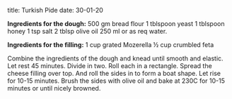title: Turkish Pide
date: 30-01-20

**Ingredients for the dough:**
500 gm bread flour
1 tblspoon yeast
1 tblspoon honey
1 tsp salt
2 tblsp olive oil
250 ml or as req water.

**Ingredients for the filling:**
1 cup grated Mozerella
½ cup crumbled feta 

Combine the ingredients of the dough and knead until smooth and elastic. Let rest 45 minutes. Divide in two. Roll each in a rectangle. Spread the cheese filling over top. And roll the sides in to form a boat shape. Let rise for 10-15 minutes. Brush the sides with olive oil and bake at 230C for 10-15 minutes or until nicely browned.